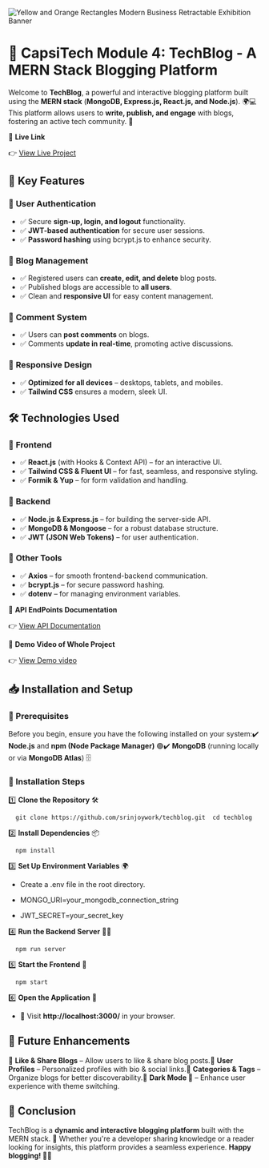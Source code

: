 
![Yellow and Orange Rectangles Modern Business Retractable Exhibition Banner](https://github.com/user-attachments/assets/e7f1104d-5851-4f79-842c-6796783f5f81)

**🚀 CapsiTech Module 4: TechBlog - A MERN Stack Blogging Platform**
====================================================================

Welcome to **TechBlog**, a powerful and interactive blogging platform built using the **MERN stack** (**MongoDB, Express.js, React.js, and Node.js**). 🌍💻 This platform allows users to **write, publish, and engage** with blogs, fostering an active tech community. 🚀

📌 **Live Link**

👉 [View Live Project](https://module-4-xi.vercel.app)

**📌 Key Features**
-------------------

### 🔐 **User Authentication**

*   ✅ Secure **sign-up, login, and logout** functionality.
*   ✅ **JWT-based authentication** for secure user sessions.
*   ✅ **Password hashing** using bcrypt.js to enhance security.

### 📝 **Blog Management**

*   ✅ Registered users can **create, edit, and delete** blog posts.
*   ✅ Published blogs are accessible to **all users**.
*   ✅ Clean and **responsive UI** for easy content management.

### 💬 **Comment System**

*   ✅ Users can **post comments** on blogs.
*   ✅ Comments **update in real-time**, promoting active discussions.

### 📱 **Responsive Design**

*   ✅ **Optimized for all devices** – desktops, tablets, and mobiles.
*   ✅ **Tailwind CSS** ensures a modern, sleek UI.

**🛠️ Technologies Used**
-------------------------

### 🌟 **Frontend**

*   ✅ **React.js** (with Hooks & Context API) – for an interactive UI.
*   ✅ **Tailwind CSS & Fluent UI** – for fast, seamless, and responsive styling.
*   ✅ **Formik & Yup** – for form validation and handling.

### 🚀 **Backend**

*   ✅ **Node.js & Express.js** – for building the server-side API.
*   ✅ **MongoDB & Mongoose** – for a robust database structure.
*   ✅ **JWT (JSON Web Tokens)** – for user authentication.

### 🔧 **Other Tools**

*   ✅ **Axios** – for smooth frontend-backend communication.
*   ✅ **bcrypt.js** – for secure password hashing.
*   ✅ **dotenv** – for managing environment variables.

📌 **API EndPoints Documentation**

👉 [View API Documentation](https://github.com/srinjoywork/Module-4/blob/main/API_EndPoints_Documentation.md)

📌 **Demo Video of Whole Project**

👉 [View Demo video](https://docs.google.com/document/d/e/2PACX-1vRHwB2XxLG5h4CPcVBnGOiMWMiHW3wgNxJ-ZadJfurFS0icB33UokpIsqFK2yK0AG_uyV_MBDlV1Dqr/pub)


**📥 Installation and Setup**
-----------------------------

### **🔰 Prerequisites**

Before you begin, ensure you have the following installed on your system:✔️ **Node.js** and **npm (Node Package Manager)** 🟢✔️ **MongoDB** (running locally or via **MongoDB Atlas**) 🗄️

### **📂 Installation Steps**

1️⃣ **Clone the Repository** 🛠️

`   git clone https://github.com/srinjoywork/techblog.git  cd techblog   `

2️⃣ **Install Dependencies** 📦

`   npm install   `

3️⃣ **Set Up Environment Variables** 🌍

*   Create a .env file in the root directory.
    
*   MONGO_URI=your\_mongodb\_connection\_string
    
*   JWT_SECRET=your\_secret\_key
    

4️⃣ **Run the Backend Server** 🏃‍♂️

`   npm run server   `

5️⃣ **Start the Frontend** 🎨

`   npm start   `

6️⃣ **Open the Application** 🚀
*   📌 Visit **http://localhost:3000/** in your browser.

**📌 Future Enhancements**
--------------------------

🚀 **Like & Share Blogs** – Allow users to like & share blog posts.🚀 **User Profiles** – Personalized profiles with bio & social links.🚀 **Categories & Tags** – Organize blogs for better discoverability.🚀 **Dark Mode 🌙** – Enhance user experience with theme switching.

**🙌 Conclusion**
-----------------

TechBlog is a **dynamic and interactive blogging platform** built with the MERN stack. 🌟 Whether you're a developer sharing knowledge or a reader looking for insights, this platform provides a seamless experience. **Happy blogging! 📝🚀**
